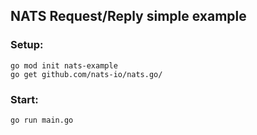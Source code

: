 ## NATS Request/Reply simple example

### Setup:

```
go mod init nats-example
go get github.com/nats-io/nats.go/
```

### Start:

```
go run main.go
```
